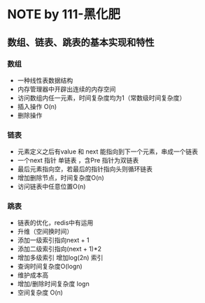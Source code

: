 # NOTE by 111-黑化肥

## 数组、链表、跳表的基本实现和特性

### 数组

- 一种线性表数据结构
- 内存管理器中开辟出连续的内存空间
- 访问数组内任一元素，时间复杂度均为1（常数级时间复杂度）
- 插入操作 O(n)
- 删除操作
### 链表
- 元素定义之后有value 和 next 能指向到下一个元素，串成一个链表
- 一个next 指针 单链表 ，含Pre 指针为双链表
- 最后元素指向空，若最后的指针指向头则循环链表
- 增加删除节点，时间复杂度O(n)
- 访问链表中任意位置O(n)
### 跳表
- 链表的优化，redis中有运用
- 升维（空间换时间）
- 添加一级索引指向next + 1
- 添加二级索引指向(next + 1)*2
- 增加多级索引 增加log(2n) 索引
- 查询时间复杂度O(logn)
- 维护成本高
- 增加/删除时间复杂度 logn
- 空间复杂度 O(n)
  

